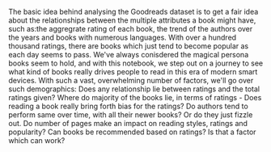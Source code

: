The basic idea behind analysing the Goodreads dataset is to get a fair idea about the relationships between the multiple attributes a book might have, such as:the aggregrate rating of each book, the trend of the authors over the years and books with numerous languages. With over a hundred thousand ratings, there are books which just tend to become popular as each day seems to pass.
We've always conisdered the magical persona books seem to hold, and with this notebook, we step out on a journey to see what kind of books really drives people to read in this era of modern smart devices.
With such a vast, overwhelming number of factors, we'll go over such demographics:
Does any relationship lie between ratings and the total ratings given? Where do majority of the books lie, in terms of ratings - Does reading a book really bring forth bias for the ratings? Do authors tend to perform same over time, with all their newer books? Or do they just fizzle out. Do number of pages make an impact on reading styles, ratings and popularity? Can books be recommended based on ratings? Is that a factor which can work?

